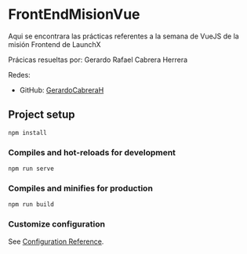 # FrontEndMisionVue

Aqui se encontrara las prácticas referentes a la semana de VueJS de la misión Frontend de LaunchX

Prácicas resueltas por: Gerardo Rafael Cabrera Herrera

Redes:
* GitHub: [GerardoCabreraH](https://github.com/GerardoCabreraH)

## Project setup
```
npm install
```

### Compiles and hot-reloads for development
```
npm run serve
```

### Compiles and minifies for production
```
npm run build
```

### Customize configuration
See [Configuration Reference](https://cli.vuejs.org/config/).
